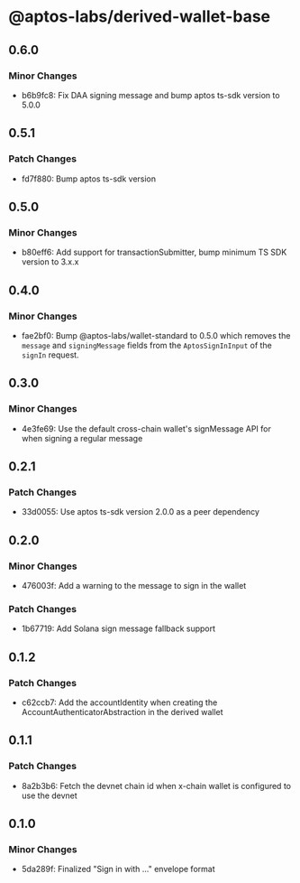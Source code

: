 # @aptos-labs/derived-wallet-base

## 0.6.0

### Minor Changes

- b6b9fc8: Fix DAA signing message and bump aptos ts-sdk version to 5.0.0

## 0.5.1

### Patch Changes

- fd7f880: Bump aptos ts-sdk version

## 0.5.0

### Minor Changes

- b80eff6: Add support for transactionSubmitter, bump minimum TS SDK version to 3.x.x

## 0.4.0

### Minor Changes

- fae2bf0: Bump @aptos-labs/wallet-standard to 0.5.0 which removes the `message` and `signingMessage` fields from the `AptosSignInInput` of the `signIn` request.

## 0.3.0

### Minor Changes

- 4e3fe69: Use the default cross-chain wallet's signMessage API for when signing a regular message

## 0.2.1

### Patch Changes

- 33d0055: Use aptos ts-sdk version 2.0.0 as a peer dependency

## 0.2.0

### Minor Changes

- 476003f: Add a warning to the message to sign in the wallet

### Patch Changes

- 1b67719: Add Solana sign message fallback support

## 0.1.2

### Patch Changes

- c62ccb7: Add the accountIdentity when creating the AccountAuthenticatorAbstraction in the derived wallet

## 0.1.1

### Patch Changes

- 8a2b3b6: Fetch the devnet chain id when x-chain wallet is configured to use the devnet

## 0.1.0

### Minor Changes

- 5da289f: Finalized "Sign in with ..." envelope format
